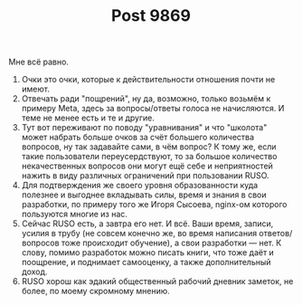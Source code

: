 ﻿---
title: "Post 9869"
se.owner.user_id: 199733
se.owner.display_name: "edem"
se.owner.link: "https://ru.meta.stackoverflow.com/users/199733/edem"
se.link: "https://ru.meta.stackoverflow.com/a/9869"
se.post_id: 9869
se.post_type: answer
se.score: 2
---
<p>Мне всё равно.</p>

<ol>
<li>Очки это очки, которые к действительности отношения почти не имеют.</li>
<li>Отвечать ради "пощрений", ну да, возможно, только возьмём к примеру Meta, здесь за вопросы/ответы голоса не начисляются. И теме не менее есть и те и другие.</li>
<li>Тут вот переживают по поводу "уравнивания" и что "школота" может набрать больше очков за счёт большего количества вопросов, ну так задавайте сами, в чём вопрос? К тому же, если такие пользователи переусердствуют, то за большое количество некачественных вопросов они могут ещё себе и неприятностей нажить в виду различных ограничений при пользовании RUSO.</li>
<li>Для подтверждения же своего уровня образованности куда полезнее и выгоднее вкладывать силы, время и знания в свои разработки, по примеру того же Игоря Сысоева, nginx-ом которого пользуются многие из нас.</li>
<li>Сейчас RUSO есть, а завтра его нет. И всё. Ваши время, записи, усилия в трубу (не совсем конечно же, во время написания ответов/вопросов тоже происходит обучение), а свои разработки — нет. К слову, помимо разработок можно писать книги, что тоже даёт и поощрение, и поднимает самооценку, а также дополнительный доход.</li>
<li>RUSO хорош как эдакий общественный рабочий дневник заметок, не более, по моему скромному мнению.</li>
</ol>
